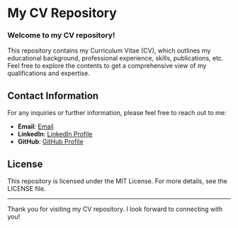 # My CV Repository

### Welcome to my CV repository! 

This repository contains my Curriculum Vitae (CV), which outlines my educational background, professional experience, skills, publications, etc. Feel free to explore the contents to get a comprehensive view of my qualifications and expertise.


## Contact Information

For any inquiries or further information, please feel free to reach out to me:

- **Email**: [Email](mailto:adriandc1989@gmail.com)
- **LinkedIn**: [LinkedIn Profile](https://www.linkedin.com/in/adrian-dominguez-castro-44b51a221/)
- **GitHub**: [GitHub Profile](https://github.com/DrAdrianDC)



## License

This repository is licensed under the MIT License. For more details, see the LICENSE file.

---

Thank you for visiting my CV repository. I look forward to connecting with you!

